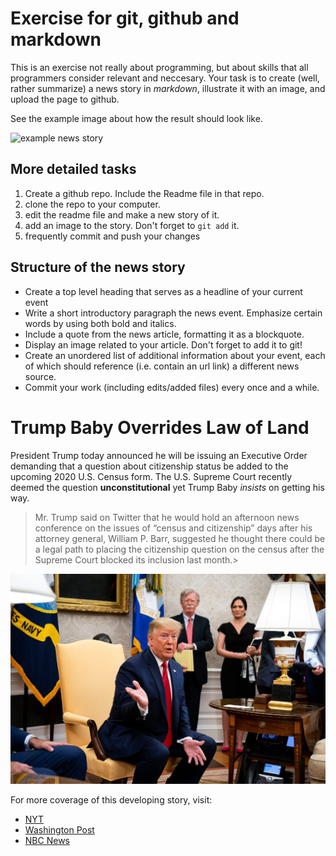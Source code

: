 # Exercise for git, github and markdown

This is an exercise not really about programming, but about skills
that all programmers consider relevant and neccesary.  Your task is to
create (well, rather summarize) a news story in _markdown_, illustrate
it with an image, and upload the page to github.

See the example image about how the result should look like.

![example news story](ex04.2-example.png)

## More detailed tasks

1. Create a github repo.  Include the Readme file in that repo.
2. clone the repo to your computer.
3. edit the readme file and make a new story of it.
3. add an image to the story.  Don't forget to `git add` it.
4. frequently commit and push your changes

## Structure of the news story

* Create a top level heading that serves as a headline of your current event
* Write a short introductory paragraph the news event. 
  Emphasize certain words by using both bold and italics.
* Include a quote from the news article, formatting it as a blockquote.
* Display an image related to your article.  Don't forget to add it to
  git!
* Create an unordered list of additional information about your event,
  each of which should reference (i.e. contain an url link) a
  different news source.
* Commit your work (including edits/added files) every once and a
  while. 

# Trump Baby Overrides Law of Land

President Trump today announced he will be issuing an Executive Order demanding 
that a question about citizenship status be added to the upcoming 2020 U.S. Census 
form. The U.S. Supreme Court recently deemed the question **unconstitutional**
yet Trump Baby _insists_ on getting his way. 

>Mr. Trump said on Twitter that he would hold an afternoon news conference on the issues of “census and citizenship” days after his attorney general, William P. Barr, suggested he thought there could be a legal path to placing the citizenship question on the census after the Supreme Court blocked its inclusion last month.>

![Trump Baby](trump_pic.jpg)

For more coverage of this developing story, visit:
* [NYT](https://www.nytimes.com/2019/07/11/us/politics/census-executive-action.html?action=click&module=Top%20Stories&pgtype=Homepage)
* [Washington Post](https://www.washingtonpost.com/politics/trump-to-hold-news-conference-on-census-as-he-mulls-executive-action-to-add-a-citizenship-question/2019/07/11/c0eb7cb6-a3c8-11e9-b8c8-75dae2607e60_story.html?utm_term=.109a590f3ea1)
* [NBC News](https://www.nbcnews.com/politics/donald-trump/trump-expected-order-citizenship-question-added-census-n1028656)



